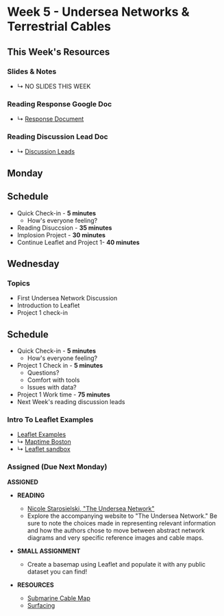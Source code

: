 # Week 5 - Undersea Networks & Terrestrial Cables


## This Week's Resources

### Slides & Notes 
* ↳ NO SLIDES THIS WEEK
### Reading Response Google Doc
* ↳ [Response Document](https://docs.google.com/document/d/15rYCmi8DXG5ANeaaNK7Ywzmi9zo7B-4xNomqk54G8cg/edit?usp=sharing)

### Reading Discussion Lead Doc
* ↳ [Discussion Leads](https://docs.google.com/document/d/1d2W5wnQpiwwJacIzfLSThBpEHd_V4VwRCJpqFQgD0Yg/edit?usp=sharing)
## Monday
## Schedule
* Quick Check-in - __5 minutes__
    * How's everyone feeling?
* Reading Disuccsion - __35 minutes__
* Implosion Project - __30 minutes__
* Continue Leaflet and Project 1- __40 minutes__


## Wednesday

### Topics
* First Undersea Network Discussion 
* Introduction to Leaflet 
* Project 1 check-in

## Schedule
* Quick Check-in - __5 minutes__
    * How's everyone feeling?
*  Project 1 Check in - __5 minutes__
    * Questions?
    * Comfort with tools
    * Issues with data?
* Project 1 Work time - __75 minutes__
* Next Week's reading discussion leads


### Intro To Leaflet Examples
* [Leaflet Examples](../tutorials_guides/leaflet_examples/README.md)
* ↳ [Maptime Boston](https://maptimeboston.github.io/leaflet-intro/)
* ↳ [Leaflet sandbox](https://joeyklee.github.io/geosandbox/hello-leaflet.html#section6)



### Assigned (**Due Next Monday**)

__ASSIGNED__

* **READING**

    * [Nicole Starosielski, "The Undersea Network" ](https://www.are.na/block/3097730)
    * Explore the accompanying website to "The Undersea Network." Be sure to note the choices made in representing relevant information and how the authors chose to move between
    abstract network diagrams and very specific reference images and cable maps.
   
* **SMALL ASSIGNMENT**
    * Create a basemap using Leaflet and populate it with any public dataset you can find!


* **RESOURCES**
    * [Submarine Cable Map](https://www.submarinecablemap.com/)
    * [Surfacing](http://www.surfacing.in/) 

